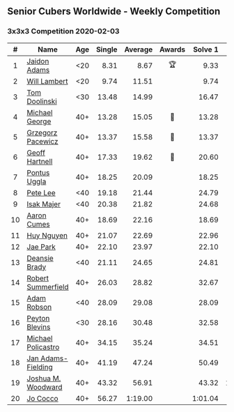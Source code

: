 ## Senior Cubers Worldwide - Weekly Competition
### 3x3x3 Competition 2020-02-03

| # | Name | Age | Single | Average | Awards | Solve 1 | Solve 2 | Solve 3 | Video |
| :--: | -- | :--: | --: | --: | :--: | --: | --: | --: | :-- |
| 1 | [Jaidon Adams](../persons/jaidon_adams.md) | <20 | 8.31 | 8.67 | 🏆 | 9.33 | 8.31 | 8.36 | [Link](https://www.facebook.com/jaidon.adams.1/videos/2562434104083122/) |
| 2 | [Will Lambert](../persons/will_lambert.md) | <20 | 9.74 | 11.51 |  | 9.74 | 12.26 | 12.52 | [Link](https://www.facebook.com/Willislwynlambert/videos/10221470476215884/) |
| 3 | [Tom Doolinski](../persons/tom_doolinski.md) | <30 | 13.48 | 14.99 |  | 16.47 | 13.48 | 15.03 | [Link](https://www.facebook.com/tom.dooley.35175/videos/1479385075550710/) |
| 4 | [Michael George](../persons/michael_george.md) | 40+ | 13.28 | 15.05 | 🥇 | 13.28 | 16.63 | 15.24 | [Link](https://www.facebook.com/michael.george.545/videos/10212902094667466/) |
| 5 | [Grzegorz Pacewicz](../persons/grzegorz_pacewicz.md) | 40+ | 13.37 | 15.58 | 🥈 | 13.37 | 16.49 | 16.88 | [Link](https://www.facebook.com/grzegorz.pacewicz/videos/2843577535688602/) |
| 6 | [Geoff Hartnell](../persons/geoff_hartnell.md) | 40+ | 17.33 | 19.62 | 🥉 | 20.60 | 17.33 | 20.95 | [Link](https://www.facebook.com/geoff.hartnell.9/videos/10158249932051694/) |
| 7 | [Pontus Uggla](../persons/pontus_uggla.md) | 40+ | 18.25 | 20.09 |  | 18.25 | 18.99 | 23.04 | [Link](https://www.facebook.com/pontusuggla/videos/10156642116836576/) |
| 8 | [Pete Lee](../persons/pete_lee.md) | <40 | 19.18 | 21.44 |  | 24.79 | 20.36 | 19.18 | [Link](https://www.facebook.com/pete.lee.9003/videos/2491606100949864/) |
| 9 | [Isak Majer](../persons/isak_majer.md) | <40 | 20.38 | 21.82 |  | 24.68 | 20.38 | 20.40 | [Link](https://www.facebook.com/isak.majer/videos/3126688177556268/) |
| 10 | [Aaron Cumes](../persons/aaron_cumes.md) | 40+ | 18.69 | 22.16 |  | 18.69 | 21.84 | 25.96 | [Link](https://www.facebook.com/roncumez/videos/10157973003656399/) |
| 11 | [Huy Nguyen](../persons/huy_nguyen.md) | 40+ | 21.07 | 22.69 |  | 22.96 | 24.06 | 21.07 | [Link](https://www.facebook.com/100000926461779/videos/3674895662551280/) |
| 12 | [Jae Park](../persons/jae_park.md) | 40+ | 22.10 | 23.97 |  | 22.10 | 22.12 | 27.69 | [Link](https://www.facebook.com/100017395687396/videos/558635781392940/) |
| 13 | [Deansie Brady](../persons/deansie_brady.md) | <40 | 21.11 | 24.65 |  | 24.81 | 28.02 | 21.11 | [Link](https://www.facebook.com/Magnacube.askme/videos/1047021635647834/) |
| 14 | [Robert Summerfield](../persons/robert_summerfield.md) | 40+ | 26.03 | 28.82 |  | 32.67 | 26.03 | 27.77 | [Link](https://www.facebook.com/rob.summerfield.33/videos/10157683378806071/) |
| 15 | [Adam Robson](../persons/adam_robson.md) | <40 | 28.09 | 29.08 |  | 28.09 | 28.09 | 31.06 | [Link](https://www.facebook.com/100005428097972/videos/1273943639463227/) |
| 16 | [Peyton Blevins](../persons/peyton_blevins.md) | <30 | 28.16 | 30.48 |  | 32.58 | 30.71 | 28.16 | [Link](https://www.facebook.com/TheNewProcess/videos/3093917170665620/) |
| 17 | [Michael Policastro](../persons/michael_policastro.md) | 40+ | 34.15 | 35.24 |  | 34.51 | 37.06 | 34.15 | [Link](https://www.facebook.com/100008831955388/videos/2261201300850913/) |
| 18 | [Jan Adams-Fielding](../persons/jan_adams-fielding.md) | 40+ | 41.19 | 47.24 |  | 50.49 | 50.04 | 41.19 | [Link](https://www.facebook.com/jan.adamsfielding/videos/10156726807016889/) |
| 19 | [Joshua M. Woodward](../persons/joshua_m._woodward.md) | 40+ | 43.32 | 56.91 |  | 43.32 | 1:06.73 | 1:00.69 | [Link](https://www.facebook.com/joshua.m.woodward.9/videos/10157583486955342/) |
| 20 | [Jo Cocco](../persons/jo_cocco.md) | 40+ | 56.27 | 1:19.00 |  | 1:01.04 | 56.27 | 2:01.11 | [Link](https://www.facebook.com/JoCocco/videos/10156789235712109/) |
